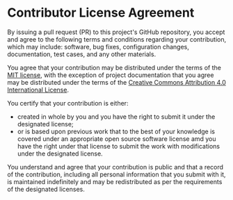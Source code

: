 # Contributor License Agreement

By issuing a pull request (PR) to this project's GitHub repository, you accept and agree to the following terms and conditions regarding your contribution, which may include: software, bug fixes, configuration changes, documentation, test cases, and any other materials.

You agree that your contribution may be distributed under the terms of the [MIT license](https://opensource.org/licenses/MIT), with the exception of project documentation that you agree may be distributed under the terms of the [Creative Commons Attribution 4.0 International License](https://creativecommons.org/licenses/by/4.0/legalcode).

You certify that your contribution is either: 

- created in whole by you and you have the right to submit it under the designated license;
- or is based upon previous work that to the best of your knowledge is covered under an appropriate open source software license amd you have the right under that license to submit the work with modifications under the designated license.

You understand and agree that your contribution is public and that a record of the contribution, including all personal information that you submit with it, is maintained indefinitely and may be redistributed as per the requirements of the designated licenses.
